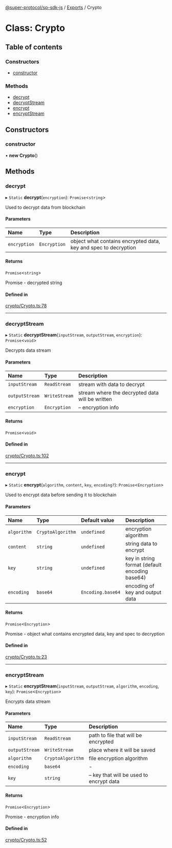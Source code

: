[@super-protocol/sp-sdk-js](../README.md) / [Exports](../modules.md) / Crypto

# Class: Crypto

## Table of contents

### Constructors

- [constructor](Crypto.md#constructor)

### Methods

- [decrypt](Crypto.md#decrypt)
- [decryptStream](Crypto.md#decryptstream)
- [encrypt](Crypto.md#encrypt)
- [encryptStream](Crypto.md#encryptstream)

## Constructors

### constructor

• **new Crypto**()

## Methods

### decrypt

▸ `Static` **decrypt**(`encryption`): `Promise`<`string`\>

Used to decrypt data from blockchain

#### Parameters

| Name | Type | Description |
| :------ | :------ | :------ |
| `encryption` | `Encryption` | object what contains encrypted data, key and spec to decryption |

#### Returns

`Promise`<`string`\>

Promise<string> - decrypted string

#### Defined in

[crypto/Crypto.ts:78](https://github.com/Super-Protocol/sp-sdk-js/blob/44bd851/src/crypto/Crypto.ts#L78)

___

### decryptStream

▸ `Static` **decryptStream**(`inputStream`, `outputStream`, `encryption`): `Promise`<`void`\>

Decrypts data stream

#### Parameters

| Name | Type | Description |
| :------ | :------ | :------ |
| `inputStream` | `ReadStream` | stream with data to decrypt |
| `outputStream` | `WriteStream` | stream where the decrypted data will be written |
| `encryption` | `Encryption` | – encryption info |

#### Returns

`Promise`<`void`\>

#### Defined in

[crypto/Crypto.ts:102](https://github.com/Super-Protocol/sp-sdk-js/blob/44bd851/src/crypto/Crypto.ts#L102)

___

### encrypt

▸ `Static` **encrypt**(`algorithm`, `content`, `key`, `encoding?`): `Promise`<`Encryption`\>

Used to encrypt data before sending it to blockchain

#### Parameters

| Name | Type | Default value | Description |
| :------ | :------ | :------ | :------ |
| `algorithm` | `CryptoAlgorithm` | `undefined` | encryption algorithm |
| `content` | `string` | `undefined` | string data to encrypt |
| `key` | `string` | `undefined` | key in string format (default encoding base64) |
| `encoding` | `base64` | `Encoding.base64` | encoding of key and output data |

#### Returns

`Promise`<`Encryption`\>

Promise<Encryption> - object what contains encrypted data, key and spec to decryption

#### Defined in

[crypto/Crypto.ts:23](https://github.com/Super-Protocol/sp-sdk-js/blob/44bd851/src/crypto/Crypto.ts#L23)

___

### encryptStream

▸ `Static` **encryptStream**(`inputStream`, `outputStream`, `algorithm`, `encoding`, `key`): `Promise`<`Encryption`\>

Encrypts data stream

#### Parameters

| Name | Type | Description |
| :------ | :------ | :------ |
| `inputStream` | `ReadStream` | path to file that will be encrypted |
| `outputStream` | `WriteStream` | place where it will be saved |
| `algorithm` | `CryptoAlgorithm` | file encryption algorithm |
| `encoding` | `base64` | - |
| `key` | `string` | – key that will be used to encrypt data |

#### Returns

`Promise`<`Encryption`\>

Promise<Encryption> - encryption info

#### Defined in

[crypto/Crypto.ts:52](https://github.com/Super-Protocol/sp-sdk-js/blob/44bd851/src/crypto/Crypto.ts#L52)

